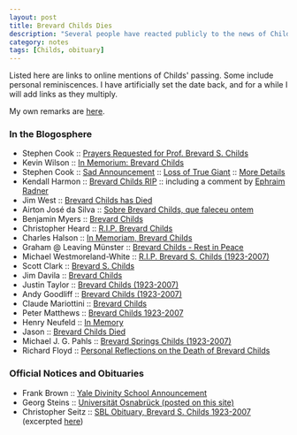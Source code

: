 ```yaml
---
layout: post
title: Brevard Childs Dies
description: "Several people have reacted publicly to the news of Childs’ death. Some of them include personal reminiscences."
category: notes
tags: [Childs, obituary]
---
```


Listed here are links to online mentions of Childs' passing. Some
include personal reminiscences. I have artificially set the date back,
and for a while I will add links as they multiply.

My own remarks are [here](/notes/brevard-childs-tribute).

### In the Blogosphere

- Stephen Cook :: [Prayers Requested for Prof. Brevard S. Childs](http://biblische.blogspot.com/2007/06/prayers-requested-for-prof-brevard-s.html)
- Kevin Wilson :: [In Memorium: Brevard Childs](http://bluecord.org/biblioblog/2007/06/in-memorium-brevard-childs/)
- Stephen Cook :: [Sad Announcement](http://biblische.blogspot.com/2007/06/sad-announcement-death-of-brevard-s.html) :: [Loss of True Giant](http://biblische.blogspot.com/2007/06/loss-of-true-giant.html) :: [More Details](http://biblische.blogspot.com/2007/06/more-details-on-childss-passing.html)
- Kendall Harmon :: [Brevard Childs RIP](http://www.kendallharmon.net/t19/index.php/t19/article/3909/) :: including a comment by [Ephraim Radner](http://www.kendallharmon.net/t19/index.php/t19/article/3909/#70603)
- Jim West :: [Brevard Childs has Died](http://drjimwest.wordpress.com/2007/06/24/brevard-childs-has-died/)
- Airton José da Silva :: [Sobre Brevard Childs, que faleceu ontem](http://www.airtonjo.com/blog/2007/06/sobre-brevard-childs-que-faleceu-ontem.html)
- Benjamin Myers :: [Brevard Childs](http://faith-theology.blogspot.com/2007/06/brevard-childs.html)
- Christopher Heard :: [R.I.P. Brevard Childs](http://www.heardworld.com/higgaion/?p=662)
- Charles Halson :: [In Memoriam, Brevard Childs](http://awilum.com/?p=381)
- Graham @ Leaving Münster :: [Brevard Childs - Rest in Peace](http://anabaptist.lifewithchrist.org/permalink/33353.html)
- Michael Westmoreland-White :: [R.I.P. Brevard S. Childs (1923-2007)](http://levellers.wordpress.com/2007/06/25/rip-brevard-s-childs-1924-2007/)
- Scott Clark :: [Brevard S. Childs](http://www.oceansideurc.org/the-heidelblog/2007/6/26/brevard-s-childs.html)
- Jim Davila :: [Brevard Childs](http://paleojudaica.blogspot.com/2007_06_24_archive.html#2979567801159909506)
- Justin Taylor :: [Brevard Childs (1923-2007)](http://theologica.blogspot.com/2007/06/brevard-childs-1924-2007.html)
- Andy Goodliff :: [Brevard Childs (1923-2007)](http://andygoodliff.typepad.com/my_weblog/2007/06/brevard-childs-.html)
- Claude Mariottini :: [Brevard Childs](http://www.claudemariottini.com/blog/2007/06/brevard-childs.html)
- Peter Matthews :: [Brevard Childs 1923-2007](http://petermatthews.blogspot.com/2007/06/brevard-childs-1923-2007.html)
- Henry Neufeld :: [In Memory](http://www.energionpubs.com/wordpress/?p=788)
- Jason :: [Brevard Childs Died](http://jason.voxtropolis.com/2007/06/26/brevard-childs-dies/)
- Michael J. G. Pahls :: [Brevard Springs Childs (1923-2007)](http://www.reformedcatholicism.com/?p=1206)
- Richard Floyd :: [Personal Reflections on the Death of Brevard Childs](http://www.confessingchrist.org/Home/tabid/36/EntryID/56/Default.aspx)

### Official Notices and Obituaries

- Frank Brown :: [Yale Divinity School Announcement](http://www.yale.edu/divinity/news/070625_news_childs.shtml)
- Georg Steins :: [Universität Osnabrück (posted on this site)](/2007/06/childs-obit-steins)
- Christopher Seitz :: [SBL Obituary, Brevard S. Childs 1923-2007](http://www.sbl-site.org/Article.aspx?ArticleId=691 "SBL Obituary") (excerpted [here](/2007/06/childs-obit-seitz))
